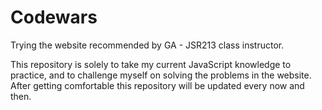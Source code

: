 # Codewars

Trying the website recommended by GA - JSR213 class instructor.

This repository is solely to take my current JavaScript knowledge to practice, and to challenge myself on solving the problems in the website. After getting comfortable this repository will be updated every now and then.
